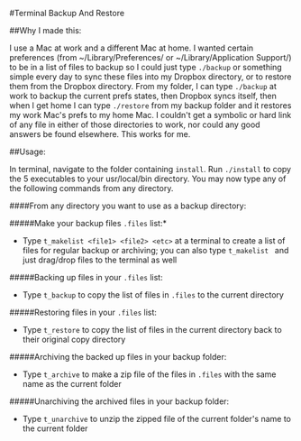 #Terminal Backup And Restore

##Why I made this:

I use a Mac at work and a different Mac at home. I wanted certain preferences (from ~/Library/Preferences/ or ~/Library/Application Support/) to be in a list of files to backup so I could just type `./backup` or something simple every day to sync these files into my Dropbox directory, or to restore them from the Dropbox directory. From my folder, I can type `./backup` at work to backup the current prefs states, then Dropbox syncs itself, then when I get home I can type `./restore` from my backup folder and it restores my work Mac's prefs to my home Mac. I couldn't get a symbolic or hard link of any file in either of those directories to work, nor could any good answers be found elsewhere. This works for me.

##Usage:

In terminal, navigate to the folder containing `install`. Run `./install` to copy the 5 executables to your usr/local/bin directory. You may now type any of the following commands from any directory.

####From any directory you want to use as a backup directory:

#####Make your backup files `.files` list:*

  * Type `t_makelist <file1> <file2> <etc>` at a terminal to create a list of files for regular backup or archiving; you can also type `t_makelist ` and just drag/drop files to the terminal as well

#####Backing up files in your `.files` list:

  * Type `t_backup` to copy the list of files in `.files` to the current directory

#####Restoring files in your `.files` list:

  * Type `t_restore` to copy the list of files in the current directory back to their original copy directory

#####Archiving the backed up files in your backup folder:

  * Type `t_archive` to make a zip file of the files in `.files` with the same name as the current folder

#####Unarchiving the archived files in your backup folder:

  * Type `t_unarchive` to unzip the zipped file of the current folder's name to the current folder

